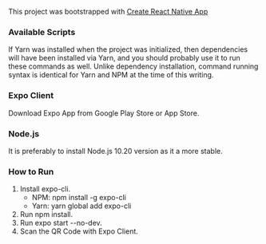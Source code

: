 This project was bootstrapped with [Create React Native App](https://github.com/expo/create-react-native-app)

### Available Scripts

If Yarn was installed when the project was initialized, then dependencies will have been installed via Yarn, and you should probably use it to run these commands as well. Unlike dependency installation, command running syntax is identical for Yarn and NPM at the time of this writing.

### Expo Client
Download Expo App from Google Play Store or App Store.

### Node.js
It is preferably to install Node.js 10.20 version as it a more stable.

### How to Run
1. Install expo-cli. 
   - NPM: npm install -g expo-cli
   - Yarn: yarn global add expo-cli
2. Run npm install.
3. Run expo start --no-dev.
4. Scan the QR Code with Expo Client.
